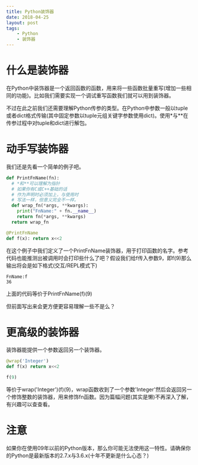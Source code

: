 ```yaml
---
title: Python装饰器
date: 2018-04-25
layout: post
tags:
    - Python
    - 装饰器
---
```


什么是装饰器
============

在Python中装饰器是一个返回函数的函数，用来将一些函数批量重写(增加一些相同的功能)。比如我们需要实现一个调试重写函数我们就可以用到装饰器。

不过在此之前我们还需要理解Python传参的类型。在Python中参数一般以tuple或者dict格式传输(其中固定参数以tuple元组关键字参数使用dict)。使用\*与\*\*在传参过程中对tuple和dict进行解包。

动手写装饰器
============

我们还是先看一个简单的例子吧。

```python
def PrintFnName(fn):
  # *和**可以理解为指针
  # 如果你有C或C++基础的话
  # 作为声明时必须加上，与使用时
  # 写法一样，但意义完全不一样。
  def wrap_fn(*args, **kwargs):
    print("FnName:" + fn.__name__)
    return fn(*args, **kwargs)
  return wrap_fn

@PrintFnName
def f(x): return x<<2
```

在这个例子中我们定义了一个PrintFnName装饰器，用于打印函数的名字。参考代码也能推测出被调用时会打印些什么了吧？假设我们给f传入参数9，即f(9)那么输出将会是如下格式(交互/REPL模式下)
```
FnName:f
36
```

上面的代码等价于PrintFnName(f)(9)

但前面写出来会更方便更容易理解一些不是么？

更高级的装饰器
==============

装饰器能提供一个参数返回另一个装饰器。

```python
@wrap('Integer')
def f(x) return x<<2

f(9)
```

等价于wrap('Integer')(f)(9)，wrap函数收到了一个参数'Integer'然后会返回另一个修饰整数的装饰器，用来修饰fn函数。因为篇幅问题(其实是懒)不再深入了解，有兴趣可以查查看。

注意
=========

如果你在使用09年以前的Python版本，那么你可能无法使用这一特性。请确保你的Python是最新版本的2.7.x与3.6.x(十年不更新是什么心态？)

